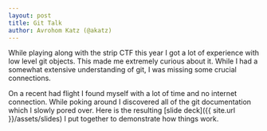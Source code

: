 ```yaml
---
layout: post
title: Git Talk
author: Avrohom Katz (@akatz)
---
```


While playing along with the strip CTF this year I got a lot of
experience with low level git objects. This made me extremely curious
about it. While I had a somewhat extensive understanding of git, I was
missing some crucial connections. 

On a recent had flight I found myself with a lot of time and no internet connection.
While poking around I discovered all of the git documentation which I slowly pored over.
Here is the resulting [slide deck]({{ site.url }}/assets/slides) I put together to demonstrate how
things work.
